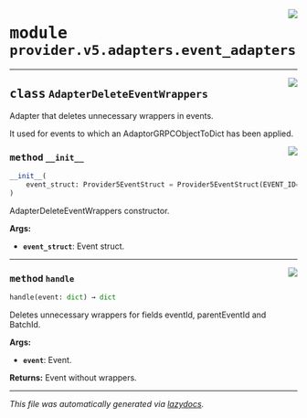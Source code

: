 <!-- markdownlint-disable -->

<a href="../../th2_data_services/provider/v5/adapters/event_adapters.py#L0"><img align="right" style="float:right;" src="https://img.shields.io/badge/-source-cccccc?style=flat-square"></a>

# <kbd>module</kbd> `provider.v5.adapters.event_adapters`






---

<a href="../../th2_data_services/provider/v5/adapters/event_adapters.py#L19"><img align="right" style="float:right;" src="https://img.shields.io/badge/-source-cccccc?style=flat-square"></a>

## <kbd>class</kbd> `AdapterDeleteEventWrappers`
Adapter that deletes unnecessary wrappers in events. 

It used for events to which an AdaptorGRPCObjectToDict has been applied. 

<a href="../../th2_data_services/provider/v5/adapters/event_adapters.py#L25"><img align="right" style="float:right;" src="https://img.shields.io/badge/-source-cccccc?style=flat-square"></a>

### <kbd>method</kbd> `__init__`

```python
__init__(
    event_struct: Provider5EventStruct = Provider5EventStruct(EVENT_ID='eventId', PARENT_EVENT_ID='parentEventId', STATUS='successful', NAME='eventName', TYPE='type', BATCH_ID='batchId', IS_BATCHED='isBatched', EVENT_TYPE='eventType', END_TIMESTAMP='endTimestamp', START_TIMESTAMP='startTimestamp', ATTACHED_MESSAGES_IDS='attachedMessageIds', BODY='body')
)
```

AdapterDeleteEventWrappers constructor. 



**Args:**
 
 - <b>`event_struct`</b>:  Event struct. 




---

<a href="../../th2_data_services/provider/v5/adapters/event_adapters.py#L33"><img align="right" style="float:right;" src="https://img.shields.io/badge/-source-cccccc?style=flat-square"></a>

### <kbd>method</kbd> `handle`

```python
handle(event: dict) → dict
```

Deletes unnecessary wrappers for fields eventId, parentEventId and BatchId. 



**Args:**
 
 - <b>`event`</b>:  Event. 



**Returns:**
 Event without wrappers. 




---

_This file was automatically generated via [lazydocs](https://github.com/ml-tooling/lazydocs)._
